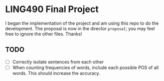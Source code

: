 # LING490 Final Project

I began the implementation of the project and am using this repo to do the
development. The proposal is now in the director `proposal`; you may feel free
to ignore the other files. Thanks!

## TODO
- [ ] Correctly isolate sentences from each other
- [ ] When counting frequencies of words, include each possible POS
of all words. This should increase the accuracy.
